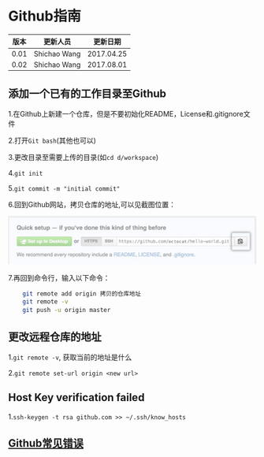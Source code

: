 # Github指南

|版本|更新人员|更新日期|
|---|-------|-------|
|0.01|Shichao Wang|2017.04.25|
|0.02|Shichao Wang|2017.08.01|

## 添加一个已有的工作目录至Github

1.在Github上新建一个仓库，但是不要初始化README，License和.gitignore文件

2.打开`Git bash`(其他也可以)

3.更改目录至需要上传的目录(如`cd d/workspace`)

4.`git init`

5.`git commit -m "initial commit"`

6.回到Github网站，拷贝仓库的地址,可以见截图位置：

![11](./images/github-reposity-url.jpg)

7.再回到命令行，输入以下命令：

``` bash
    git remote add origin 拷贝的仓库地址
    git remote -v
    git push -u origin master

```

## 更改远程仓库的地址

1.`git remote -v`, 获取当前的地址是什么

2.`git remote set-url origin <new url>`

## Host Key verification failed

1.`ssh-keygen -t rsa github.com >> ~/.ssh/know_hosts`

## [Github常见错误](http://www.jianshu.com/p/feb3a14c24ef)
